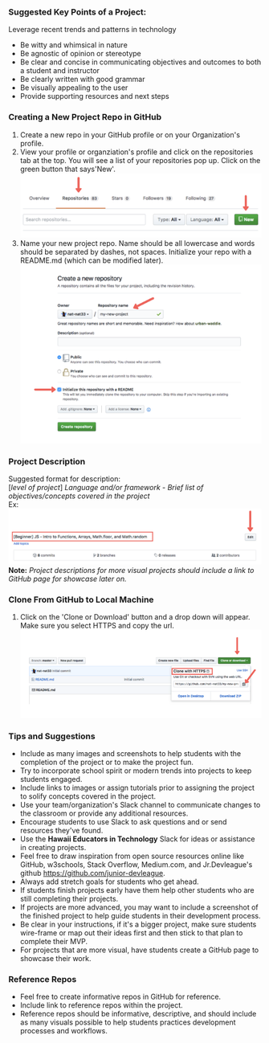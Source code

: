 ### Suggested Key Points of a Project:
Leverage recent trends and patterns in technology
- Be witty and whimsical in nature
- Be agnostic of opinion or stereotype
- Be clear and concise in communicating objectives and outcomes to both a student and instructor
- Be clearly written with good grammar
- Be visually appealing to the user
- Provide supporting resources and next steps

### Creating a New Project Repo in GitHub
1. Create a new repo in your GitHub profile or on your Organization's profile.
2. View your profile or organziation's profile and click on the repositories tab at the top. You will see a list of your repositories pop up. Click on the green button that says'New'.
![Creating a New Repo](https://github.com/junior-devleague-educators/project-template/blob/master/assets/Screen%20Shot%202017-07-20%20at%2011.24.05%20AM.png)
2. Name your new project repo. Name should be all lowercase and words should be separated by dashes, not spaces. Initialize your repo with a README.md (which can be modified later).
![Initialize README.md](https://github.com/junior-devleague-educators/project-template/blob/master/assets/Screen%20Shot%202017-07-20%20at%2012.15.04%20PM.png)

### Project Description

Suggested format for description:<br> 
[*level of project*] *Language and/or framework* - *Brief list of objectives/concepts covered in the project* <br>
Ex:<br>
![Project Description](https://github.com/junior-devleague-educators/project-template/blob/master/assets/Screen%20Shot%202017-07-20%20at%2012.18.42%20PM.png)<br>
**Note:** *Project descriptions for more visual projects should include a link to GitHub page for showcase later on.*

### Clone From GitHub to Local Machine
1. Click on the 'Clone or Download' button and a drop down will appear. Make sure you select HTTPS and copy the url.<br>
![Clone Img in GH](https://github.com/junior-devleague-educators/project-template/blob/master/assets/Screen%20Shot%202017-07-20%20at%2012.25.53%20PM.png)

### Tips and Suggestions
- Include as many images and screenshots to help students with the completion of the project or to make the project fun.
- Try to incorporate school spirit or modern trends into projects to keep students engaged.
- Include links to images or assign tutorials prior to assigning the project to solify concepts covered in the project.
- Use your team/organization's Slack channel to communicate changes to the classroom or provide any additional resources. 
- Encourage students to use Slack to ask questions and or send resources they've found.
- Use the **Hawaii Educators in Technology** Slack for ideas or assistance in creating projects.
- Feel free to draw inspiration from open source resources online like GitHub, w3schools, Stack Overflow, Medium.com, and Jr.Devleague's github https://github.com/junior-devleague. 
- Always add stretch goals for students who get ahead.
- If students finish projects early have them help other students who are still completing their projects. 
- If projects are more advanced, you may want to include a screenshot of the finished project to help guide students in their development process.
- Be clear in your instructions, if it's a bigger project, make sure students wire-frame or map out their ideas first and then stick to that plan to complete their MVP.
- For projects that are more visual, have students create a GitHub page to showcase their work.

### Reference Repos
- Feel free to create informative repos in GitHub for reference. 
- Include link to reference repos within the project.
- Reference repos should be informative, descriptive, and should include as many visuals possible to help students practices development processes and workflows.
